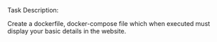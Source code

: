 Task Description:

Create a dockerfile, docker-compose file which when executed must display your basic details in the website.
